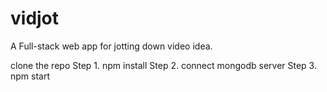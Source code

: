 # vidjot
A Full-stack web app for jotting down video idea.

clone the repo
Step 1. npm install
Step 2. connect mongodb server
Step 3. npm start

